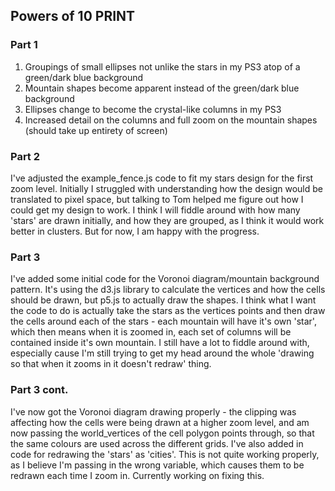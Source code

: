 ## Powers of 10 PRINT

### Part 1

1. Groupings of small ellipses not unlike the stars in my PS3 atop of a green/dark blue background
2. Mountain shapes become apparent instead of the green/dark blue background
3. Ellipses change to become the crystal-like columns in my PS3
4. Increased detail on the columns and full zoom on the mountain shapes (should take up entirety of screen)

### Part 2

I've adjusted the example_fence.js code to fit my stars design for the first zoom level.
Initially I struggled with understanding how the design would be translated to pixel space, but talking to Tom helped me figure out how I could get my design to work.
I think I will fiddle around with how many 'stars' are drawn initially, and how they are grouped, as I think it would work better in clusters. But for now, I am happy with the progress.

### Part 3

I've added some initial code for the Voronoi diagram/mountain background pattern. It's using the d3.js library to calculate the vertices and how the cells should be drawn, but p5.js to actually draw the shapes.
I think what I want the code to do is actually take the stars as the vertices points and then draw the cells around each of the stars - each mountain will have it's own 'star', which then means when it is zoomed in, each set of columns will be contained inside it's own mountain.
I still have a lot to fiddle around with, especially cause I'm still trying to get my head around the whole 'drawing so that when it zooms in it doesn't redraw' thing.

### Part 3 cont.

I've now got the Voronoi diagram drawing properly - the clipping was affecting how the cells were being drawn at a higher zoom level, and am now passing the world_vertices of the cell polygon points through, so that the same colours are used across the different grids.
I've also added in code for redrawing the 'stars' as 'cities'. This is not quite working properly, as I believe I'm passing in the wrong variable, which causes them to be redrawn each time I zoom in. Currently working on fixing this.
